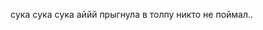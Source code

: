 cука cука cука аййй прыгнула в толпу никто не поймал..
<!---
riox706/riox706 is a ✨ special ✨ repository because its `README.md` (this file) appears on your GitHub profile.
You can click the Preview link to take a look at your changes.
--->
